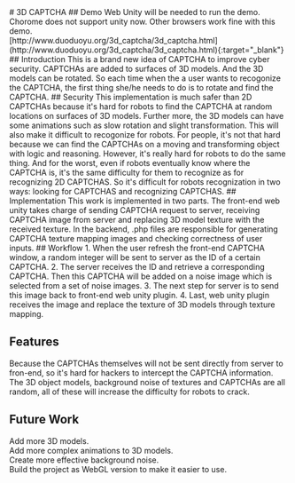 <snippet>
  <content>
# 3D CAPTCHA
## Demo
Web Unity will be needed to run the demo.
Chorome does not support unity now. Other browsers work fine with this demo.<br />
[http://www.duoduoyu.org/3d_captcha/3d_captcha.html](http://www.duoduoyu.org/3d_captcha/3d_captcha.html){:target="_blank"}
## Introduction
This is a brand new idea of CAPTCHA to improve cyber security.
CAPTCHAs are added to surfaces of 3D models. And the 3D models can be rotated.
So each time when the a user wants to recogonize the CAPTCHA, the first thing she/he needs to do is to rotate and find the CAPTCHA.
## Security
This implementation is much safer than 2D CAPTCHAs because it's hard for robots to find the CAPTCHA at random locations on surfaces of 3D models.
Further more, the 3D models can have some animations such as slow rotation and slight transformation. This will also make it difficult to recogonize for robots.
For people, it's not that hard because we can find the CAPTCHAs on a moving and transforming object with logic and reasoning.
However, it's really hard for robots to do the same thing.
And for the worst, even if robots eventually know where the CAPTCHA is, it's the same difficulty for them to recognize as for recognizing 2D CAPTCHAS.
So it's difficult for robots recognization in two ways: looking for CAPTCHAS and recognizing CAPTCHAS.
## Implementation
This work is implemented in two parts. 
The front-end web unity takes charge of sending CAPTCHA request to server, receiving CAPTCHA image from server and replacing 3D model texture with the received texture.
In the backend, .php files are responsible for generating CAPTCHA texture mapping images and checking correctness of user inputs.
## Workflow
1. When the user refresh the front-end CAPTCHA window, a random integer will be sent to server as the ID of a certain CAPTCHA.
2. The server receives the ID and retrieve a corresponding CAPTCHA. Then this CAPTCHA will be added on a noise image which is selected from a set of noise images.
3. The next step for server is to send this image back to front-end web unity plugin.
4. Last, web unity plugin receives the image and replace the texture of 3D models through texture mapping.


## Features
Because the CAPTCHAs themselves will not be sent directly from server to fron-end, so it's hard for hackers to intercept the CAPTCHA information.
The 3D object models, background noise of textures and CAPTCHAs are all random, all of these will increase the difficulty for robots to crack.
## Future Work
Add more 3D models.<br />
Add more complex animations to 3D models.<br />
Create more effective background noise.<br />
Build the project as WebGL version to make it easier to use.

></content>
  <tabTrigger></tabTrigger>
</snippet>

